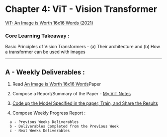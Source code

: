 # Chapter 4: ViT - Vision Transformer

[ViT: An Image is Worth 16x16 Words (2021)](TODO.md)

### Core Learning Takeaway :

Basic Principles of Vision Transformers - (a) Their architecture and (b) How a transformer can be used with images

____

## A  - Weekly Deliverables :

1. Read [An Image is Worth 16x16 Words](TODO.md)Paper
2. Compose a Report/Summary of the Paper - [My ViT Notes](TODO.md)
3. [Code up the Model Specified in the paper, Train, and Share the Results](TODO.md)

4. Compose Weekly Progress Report : 
```
  a - Previous Weeks Deliverables
  b - Deliverables Completed from the Previous Week
  c - Next Weeks Deliverables
```
